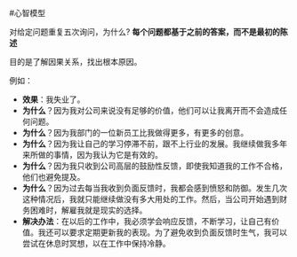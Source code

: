 #心智模型 

对给定问题重复五次询问，为什么? **每个问题都基于之前的答案，而不是最初的陈述**

目的是了解因果关系，找出根本原因。

例如：
- **效果**：我失业了。
- **为什么**？因为我对公司来说没有足够的价值，他们可以让我离开而不会造成任何问题。
- **为什么**？因为我部门的一位新员工比我做得更多，有更多的创意。
- **为什么**？因为我让自己的学习停滞不前，跟不上行业的发展。我继续做我多年来所做的事情，因为我认为它是有效的。
- **为什么**？因为我只收到公司高层的鼓励性反馈，即使我知道我的工作不合格，他们也避免提及。
- **为什么**？因为过去每当我收到负面反馈时，我都会感到愤怒和防御。发生几次这种情况后，我就只能继续做没有多大用处的工作。然后，当公司开始遇到财务困难时，解雇我就是现实的选择。
- **解决办法**：在以后的工作中，我必须学会响应反馈，不断学习，让自己有价值。我还可以要求定期更新我的表现。为了避免收到负面反馈时生气，我可以尝试在休息时冥想，以在工作中保持冷静。

